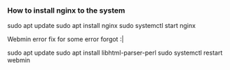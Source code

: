 ### How to install nginx to the system

sudo apt update
sudo apt install nginx
sudo systemctl start nginx

Webmin error fix for some error forgot  :|

sudo apt update
sudo apt install libhtml-parser-perl
sudo systemctl restart webmin
